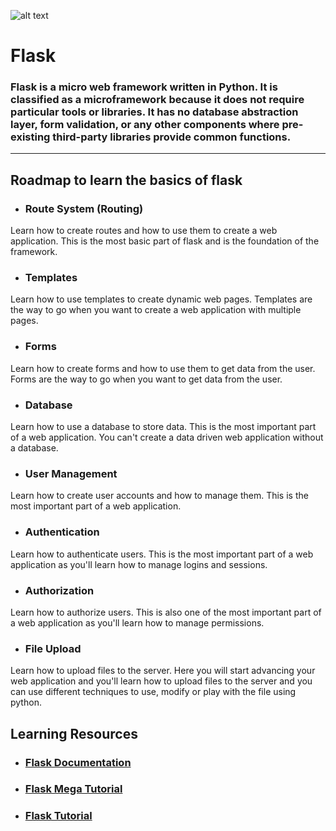 ![alt text](https://miro.medium.com/max/4800/1*0G5zu7CnXdMT9pGbYUTQLQ.png "Flask")

# Flask
### Flask is a micro web framework written in Python. It is classified as a microframework because it does not require particular tools or libraries. It has no database abstraction layer, form validation, or any other components where pre-existing third-party libraries provide common functions.
---
## Roadmap to learn the basics of flask

- ### Route System (Routing)
Learn how to create routes and how to use them to create a web application. This is the most basic part of flask and is the foundation of the framework.

- ### Templates
Learn how to use templates to create dynamic web pages. Templates are the way to go when you want to create a web application with multiple pages.

- ### Forms
Learn how to create forms and how to use them to get data from the user. Forms are the way to go when you want to get data from the user.

- ### Database
Learn how to use a database to store data. This is the most important part of a web application. You can't create a data driven web application without a database.

- ### User Management
Learn how to create user accounts and how to manage them. This is the most important part of a web application.

- ### Authentication
Learn how to authenticate users. This is the most important part of a web application as you'll learn how to manage logins and sessions.

- ### Authorization
Learn how to authorize users. This is also one of the most important part of a web application as you'll learn how to manage permissions.

- ### File Upload
Learn how to upload files to the server. Here you will start advancing your web application and you'll learn how to upload files to the server and you can use different techniques to use, modify or play with the file using python.

## Learning Resources

- ### [Flask Documentation](https://flask.palletsprojects.com/en/1.1.x/)
- ### [Flask Mega Tutorial](https://blog.miguelgrinberg.com/post/the-flask-mega-tutorial-part-i-hello-world)
- ### [Flask Tutorial](https://www.tutorialspoint.com/flask/index.htm)